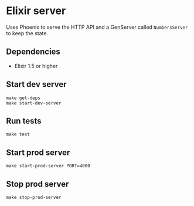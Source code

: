 # Elixir server

Uses Phoenix to serve the HTTP API and a GenServer called `NumbersServer` to keep the state.

## Dependencies

- Elixir 1.5 or higher

## Start dev server

```
make get-deps
make start-dev-server
```

## Run tests

```
make test
```

## Start prod server

```
make start-prod-server PORT=4000
```

## Stop prod server

```
make stop-prod-server
```
